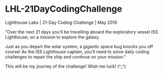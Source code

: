 # LHL-21DayCodingChallenge
Lighthouse Labs | 21-Day Coding Challenge | May 2019 

"Over the next 21 days you’ll be travelling aboard the exploratory vessel ISS Lighthouse, on a mission to explore the galaxy.

Just as you depart the solar system, a gigantic space bug knocks you off course! 
As the ISS Lighthouse captain, you’ll need to solve daily coding challenges to repair the ship and continue on your mission."

This will be my journey of the challenge! Wish me luck! (^_^)
